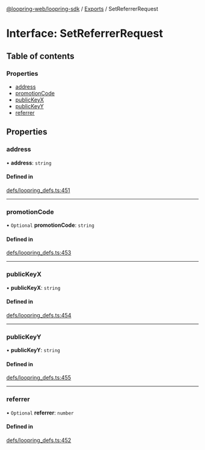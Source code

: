 [@loopring-web/loopring-sdk](../README.md) / [Exports](../modules.md) / SetReferrerRequest

# Interface: SetReferrerRequest

## Table of contents

### Properties

- [address](SetReferrerRequest.md#address)
- [promotionCode](SetReferrerRequest.md#promotioncode)
- [publicKeyX](SetReferrerRequest.md#publickeyx)
- [publicKeyY](SetReferrerRequest.md#publickeyy)
- [referrer](SetReferrerRequest.md#referrer)

## Properties

### address

• **address**: `string`

#### Defined in

[defs/loopring_defs.ts:451](https://github.com/Loopring/loopring_sdk/blob/24fdf4c/src/defs/loopring_defs.ts#L451)

___

### promotionCode

• `Optional` **promotionCode**: `string`

#### Defined in

[defs/loopring_defs.ts:453](https://github.com/Loopring/loopring_sdk/blob/24fdf4c/src/defs/loopring_defs.ts#L453)

___

### publicKeyX

• **publicKeyX**: `string`

#### Defined in

[defs/loopring_defs.ts:454](https://github.com/Loopring/loopring_sdk/blob/24fdf4c/src/defs/loopring_defs.ts#L454)

___

### publicKeyY

• **publicKeyY**: `string`

#### Defined in

[defs/loopring_defs.ts:455](https://github.com/Loopring/loopring_sdk/blob/24fdf4c/src/defs/loopring_defs.ts#L455)

___

### referrer

• `Optional` **referrer**: `number`

#### Defined in

[defs/loopring_defs.ts:452](https://github.com/Loopring/loopring_sdk/blob/24fdf4c/src/defs/loopring_defs.ts#L452)
